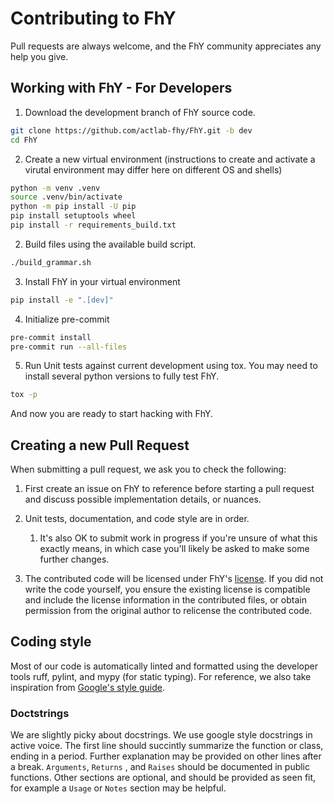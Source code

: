 # Contributing to FhY

Pull requests are always welcome, and the FhY community appreciates any help you give.

## Working with FhY - For Developers

1. Download the development branch of FhY source code.

```bash
git clone https://github.com/actlab-fhy/FhY.git -b dev
cd FhY
```

2. Create a new virtual environment (instructions to create and activate a virutal
   environment may differ here on different OS and shells)

```bash
python -m venv .venv
source .venv/bin/activate
python -m pip install -U pip
pip install setuptools wheel
pip install -r requirements_build.txt
```

2. Build files using the available build script.
```bash
./build_grammar.sh
```

3. Install FhY in your virtual environment
```bash
pip install -e ".[dev]"
```

4. Initialize pre-commit
```bash
pre-commit install
pre-commit run --all-files
```

5. Run Unit tests against current development using tox. You may need to install several
   python versions to fully test FhY.
```bash
tox -p
```

And now you are ready to start hacking with FhY.

## Creating a new Pull Request
When submitting a pull request, we ask you to check the following:

1. First create an issue on FhY to reference before starting a pull request and discuss
   possible implementation details, or nuances.

2. Unit tests, documentation, and code style are in order.
   1. It's also OK to submit work in progress if you're unsure of what this exactly
      means, in which case you'll likely be asked to make some further changes.

3. The contributed code will be licensed under FhY's
   [license](https://github.com/actlab-fhy/FhY/blob/main/LICENSE). If you did not write
   the code yourself, you ensure the existing license is compatible and include the
   license information in the contributed files, or obtain permission from the original
   author to relicense the contributed code.


## Coding style

Most of our code is automatically linted and formatted using the developer tools ruff,
pylint, and mypy (for static typing). For reference, we also take inspiration from
[Google's style guide](https://google.github.io/styleguide/pyguide.html).

### Doctstrings

We are slightly picky about docstrings. We use google style docstrings in active voice.
The first line should succintly summarize the function or class, ending in a period.
Further explanation may be provided on other lines after a break. `Arguments`, `Returns`
, and `Raises` should be documented in public functions. Other sections are optional,
and should be provided as seen fit, for example a `Usage` or `Notes` section may be
helpful.
